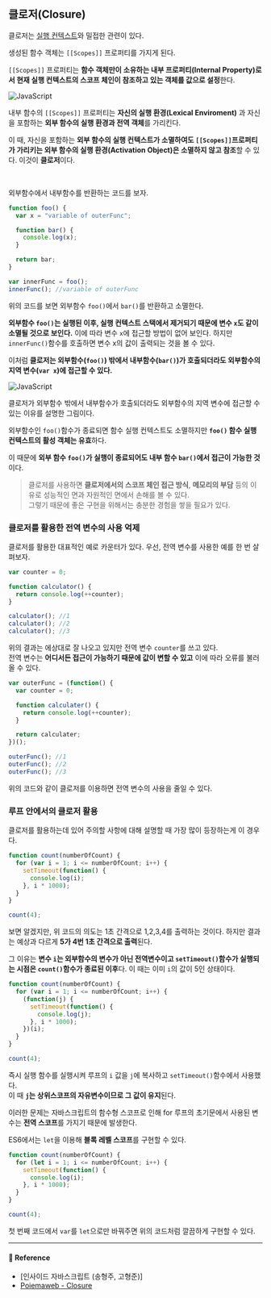 ## 클로저(Closure)

클로저는 [실행 컨텍스트](./06-execution-context.md)와 밀접한 관련이 있다.

생성된 함수 객체는 `[[Scopes]]` 프로퍼티를 가지게 된다.

`[[Scopes]]` 프로퍼티는 **함수 객체만이 소유하는 내부 프로퍼티(Internal Property)로서 현재 실행 컨텍스트의 스코프 체인이 참조하고 있는 객체를 값으로 설정**한다.

![JavaScript](https://bkdevlog.netlify.com/assets/img/js_scope_property.png)

내부 함수의 `[[Scopes]]` 프로퍼티는 **자신의 실행 환경(Lexical Enviroment)** 과 자신을 포함하는 **외부 함수의 실행 환경과 전역 객체**를 가리킨다.

이 때, 자신을 포함하는 **외부 함수의 실행 컨텍스트가 소멸하여도 `[[Scopes]]`프로퍼티가 가리키는 외부 함수의 실행 환경(Activation Object)은 소멸하지 않고 참조**할 수 있다. 이것이 **클로저**이다.

<br/>

외부함수에서 내부함수를 반환하는 코드를 보자.

```js
function foo() {
  var x = "variable of outerFunc";

  function bar() {
    console.log(x);
  }

  return bar;
}

var innerFunc = foo();
innerFunc(); //variable of outerFunc
```

위의 코드를 보면 외부함수 `foo()`에서 `bar()`를 반환하고 소멸한다.

**외부함수 `foo()`는 실행된 이후, 실행 컨텍스트 스택에서 제거되기 때문에 변수 `x`도 같이 소멸될 것으로 보인다.** 이에 따라 변수 `x`에 접근할 방법이 없어 보인다.
하지만 `innerFunc()`함수를 호출하면 변수 x의 값이 출력되는 것을 볼 수 있다.

이처럼 **클로저는 외부함수(`foo()`) 밖에서 내부함수(`bar()`)가 호출되더라도 외부함수의 지역 변수(`var x`)에 접근할 수 있다.**

![JavaScript](https://bkdevlog.netlify.com/assets/img/js_closure_scope.png)

클로저가 외부함수 밖에서 내부함수가 호출되더라도 외부함수의 지역 변수에 접근할 수 있는 이유를 설명한 그림이다.

외부함수인 `foo()`함수가 종료되면 함수 실행 컨텍스트도 소멸하지만 **`foo()` 함수 실행 컨텍스트의 활성 객체는 유효**하다.

이 때문에 **외부 함수 `foo()`가 실행이 종료되어도 내부 함수 `bar()`에서 접근이 가능한 것**이다.

> 클로저를 사용하면 **클로저에서의 스코프 체인 접근 방식**, **메모리의 부담** 등의 이유로 성능적인 면과 자원적인 면에서 손해를 볼 수 있다. <br/>그렇기 때문에 좋은 구현을 위해서는 충분한 경험을 쌓을 필요가 있다.

### 클로저를 활용한 전역 변수의 사용 억제

클로저를 활용한 대표적인 예로 카운터가 있다.
우선, 전역 변수를 사용한 예를 한 번 살펴보자.

```js
var counter = 0;

function calculator() {
  return console.log(++counter);
}

calculator(); //1
calculator(); //2
calculator(); //3
```

위의 결과는 에상대로 잘 나오고 있지만 전역 변수 `counter`를 쓰고 있다. <br/>
전역 변수는 **어디서든 접근이 가능하기 때문에 값이 변할 수 있고** 이에 따라 오류를 불러올 수 있다.

```js
var outerFunc = (function() {
  var counter = 0;

  function calculater() {
    return console.log(++counter);
  }

  return calculater;
})();

outerFunc(); //1
outerFunc(); //2
outerFunc(); //3
```

위의 코드와 같이 클로저를 이용하면 전역 변수의 사용을 줄일 수 있다.

### 루프 안에서의 클로저 활용

클로저를 활용하는데 있어 주의할 사항에 대해 설명할 때 가장 많이 등장하는게 이 경우다.

```js
function count(numberOfCount) {
  for (var i = 1; i <= numberOfCount; i++) {
    setTimeout(function() {
      console.log(i);
    }, i * 1000);
  }
}

count(4);
```

보면 알겠지만, 위 코드의 의도는 1초 간격으로 1,2,3,4를 출력하는 것이다. 하지만 결과는 예상과 다르게 **5가 4번 1초 간격으로 출력**된다.

그 이유는 **변수 `i`는 외부함수의 변수가 아닌 전역변수이고 `setTimeout()`함수가 실행되는 시점은 `count()`함수가 종료된 이후**다.
이 때는 이미 `i`의 값이 5인 상태이다.

```js
function count(numberOfCount) {
  for (var i = 1; i <= numberOfCount; i++) {
    (function(j) {
      setTimeout(function() {
        console.log(j);
      }, i * 1000);
    })(i);
  }
}

count(4);
```

즉시 실행 함수를 실행시켜 루프의 `i` 값을 `j`에 복사하고 `setTimeout()`함수에서 사용했다.<br/>
이 때 **`j`는 상위스코프의 자유변수이므로 그 값이 유지**된다.

이러한 문제는 자바스크립트의 함수형 스코프로 인해 for 루프의 초기문에서 사용된 변수는 **전역 스코프**를 가지기 때문에 발생한다.

ES6에서는 `let`을 이용해 **블록 레벨 스코프**를 구현할 수 있다.

```js
function count(numberOfCount) {
  for (let i = 1; i <= numberOfCount; i++) {
    setTimeout(function() {
      console.log(i);
    }, i * 1000);
  }
}

count(4);
```

첫 번째 코드에서 `var`를 `let`으로만 바꿔주면 위의 코드처럼 깔끔하게 구현할 수 있다.

---

#### :pray: Reference

- [인사이드 자바스크립트 (송형주, 고형준)]
- [Poiemaweb - Closure](https://poiemaweb.com/js-closure)
